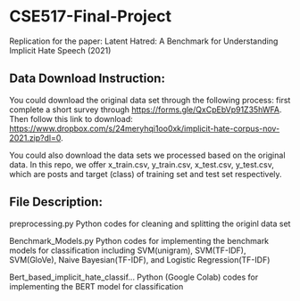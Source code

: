 # CSE517-Final-Project
Replication for the paper: Latent Hatred: A Benchmark for Understanding Implicit Hate Speech (2021)

## Data Download Instruction:

You could download the original data set through the following process: first complete a short survey through https://forms.gle/QxCpEbVp91Z35hWFA. Then follow this link to download: https://www.dropbox.com/s/24meryhqi1oo0xk/implicit-hate-corpus-nov-2021.zip?dl=0.

You could also download the data sets we processed based on the original data. In this repo, we offer x_train.csv, y_train.csv, x_test.csv, y_test.csv, which are posts and target (class) of training set and test set respectively.


## File Description:

preprocessing.py  Python codes for cleaning and splitting the originl data set

Benchmark_Models.py  Python codes for implementing the benchmark models for classification including SVM(unigram), SVM(TF-IDF), SVM(GloVe), Naive Bayesian(TF-IDF), and Logistic Regression(TF-IDF) 

Bert_based_implicit_hate_classif...  Python (Google Colab) codes for implementing the BERT model for classification




